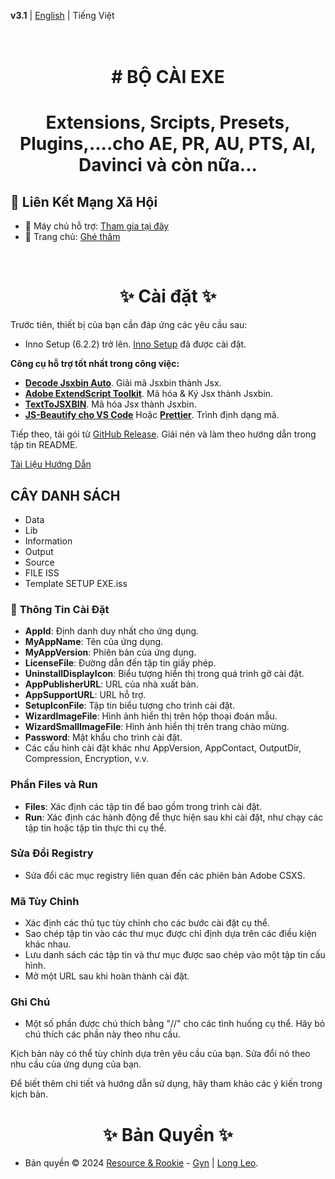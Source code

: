 **v3.1** | [English](./docs/README.en-EN.md) | Tiếng Việt

<h1 align="center">
  <br>
# BỘ CÀI EXE
  <br>
<h1>
<p align="center">Extensions, Srcipts, Presets, Plugins,....cho AE, PR, AU, PTS, AI, Davinci và còn nữa...</p>  

## 🔗 Liên Kết Mạng Xã Hội

- 🤝 Máy chủ hỗ trợ: [Tham gia tại đây](https://discord.gg/resource-rookie-r-1154264290535161876)
- 🐳 Trang chủ: [Ghé thăm](https://www.facebook.com/ResourceRookie2023)

<br>
<h1 align="center"> ✨ Cài đặt ✨ </h1>

Trước tiên, thiết bị của bạn cần đáp ứng các yêu cầu sau:

- Inno Setup (6.2.2) trở lên. [Inno Setup](https://jrsoftware.org/download.php/is.exe) đã được cài đặt.

**Công cụ hỗ trợ tốt nhất trong công việc:**
- **[Decode Jsxbin Auto]()**. Giải mã Jsxbin thành Jsx.
- **[Adobe ExtendScript Toolkit]()**. Mã hóa & Ký Jsx thành Jsxbin.
- **[TextToJSXBIN](vscode:extension/motionland.texttojsxbin)**. Mã hóa Jsx thành Jsxbin.
- **[JS-Beautify cho VS Code](vscode:extension/vsce-toolroom.vscode-beautify)** Hoặc **[Prettier](https://prettier.io/docs/en/install)**. Trình định dạng mã.

Tiếp theo, tải gói từ [GitHub Release](https://github.com/LongLeo287/RR_EXE-Setup/releases). Giải nén và làm theo hướng dẫn trong tập tin README.

[Tài Liệu Hướng Dẫn](./docs/Documention.pdf)

## CÂY DANH SÁCH
- Data
- Lib
- Information
- Output
- Source
- FILE ISS
- Template SETUP EXE.iss


### 🚀 **Thông Tin Cài Đặt**

- **AppId**: Định danh duy nhất cho ứng dụng.
- **MyAppName**: Tên của ứng dụng.
- **MyAppVersion**: Phiên bản của ứng dụng.
- **LicenseFile**: Đường dẫn đến tập tin giấy phép.
- **UninstallDisplayIcon**: Biểu tượng hiển thị trong quá trình gỡ cài đặt.
- **AppPublisherURL**: URL của nhà xuất bản.
- **AppSupportURL**: URL hỗ trợ.
- **SetupIconFile**: Tập tin biểu tượng cho trình cài đặt.
- **WizardImageFile**: Hình ảnh hiển thị trên hộp thoại đoán mẫu.
- **WizardSmallImageFile**: Hình ảnh hiển thị trên trang chào mừng.
- **Password**: Mật khẩu cho trình cài đặt.
- Các cấu hình cài đặt khác như AppVersion, AppContact, OutputDir, Compression, Encryption, v.v.

### Phần Files và Run

- **Files**: Xác định các tập tin để bao gồm trong trình cài đặt.
- **Run**: Xác định các hành động để thực hiện sau khi cài đặt, như chạy các tập tin hoặc tập tin thực thi cụ thể.

### Sửa Đổi Registry

- Sửa đổi các mục registry liên quan đến các phiên bản Adobe CSXS.

### Mã Tùy Chỉnh

- Xác định các thủ tục tùy chỉnh cho các bước cài đặt cụ thể.
- Sao chép tập tin vào các thư mục được chỉ định dựa trên các điều kiện khác nhau.
- Lưu danh sách các tập tin và thư mục được sao chép vào một tập tin cấu hình.
- Mở một URL sau khi hoàn thành cài đặt.

### **Ghi Chú**

- Một số phần được chú thích bằng "//" cho các tình huống cụ thể. Hãy bỏ chú thích các phần này theo nhu cầu.

Kịch bản này có thể tùy chỉnh dựa trên yêu cầu của bạn. Sửa đổi nó theo nhu cầu của ứng dụng của bạn.

Để biết thêm chi tiết và hướng dẫn sử dụng, hãy tham khảo các ý kiến trong kịch bản.
<br>

<h1 align="center"> ✨ Bản Quyền ✨ </h1>

- Bản quyền © 2024 [Resource & Rookie](https://www.facebook.com/ResourceRookie2023) - [Gyn](https://www.facebook.com/gyginee/) | [Long Leo](https://www.facebook.com/LongLeo97/).